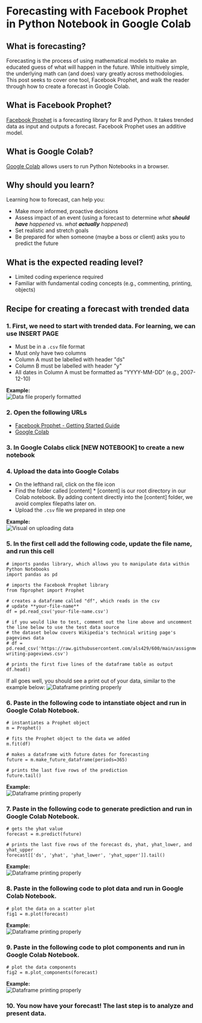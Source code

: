 # Forecasting with Facebook Prophet in Python Notebook in Google Colab
## What is forecasting?
Forecasting is the process of using mathematical models to make an educated guess of what will happen in the future. While intuitively simple, the underlying math can (and does) vary greatly across methodologies. This post seeks to cover one tool, Facebook Prophet, and walk the reader through how to create a forecast in Google Colab.  

## What is Facebook Prophet?
<a href="https://facebook.github.io/prophet/">Facebook Prophet</a> is a forecasting library for R and Python. It takes trended data as input and outputs a forecast. Facebook Prophet uses an additive model.

## What is Google Colab?
<a href="https://colab.research.google.com/">Google Colab</a> allows users to run Python Notebooks in a browser.
         
## Why should you learn?
Learning how to forecast, can help you:
* Make more informed, proactive decisions 
* Assess impact of an event (using a forecast to determine *what **should have** happened* vs. *what **actually** happened*)
* Set realistic and stretch goals
* Be prepared for when someone (maybe a boss or client) asks you to predict the future

## What is the expected reading level?
* Limited coding experience required
* Familiar with fundamental coding concepts (e.g., commenting, printing, objects)

## Recipe for creating a forecast with trended data
### 1. First, we need to start with trended data. For learning, we can use INSERT PAGE
* Must be in a `.csv` file format
* Must only have two columns 
* Column A must be labelled with header "ds" 
* Column B must be labelled with header "y"
* All dates in Column A must be formatted as "YYYY-MM-DD" (e.g., 2007-12-10)

**Example:**</br>
![Data file properly formatted](data.jpg "Data for Facebook Prophet")

### 2.  Open the following URLs
* <a href="https://facebook.github.io/prophet/docs/quick_start.html#python-api">Facebook Prophet - Getting Started Guide</a>
* <a href="https://colab.research.google.com/">Google Colab</a> 

### 3. In Google Colabs click [NEW NOTEBOOK] to create a new notebook

### 4.  Upload the data into Google Colabs
* On the lefthand rail, click on the file icon
* Find the folder called [content]
         * [content] is our root directory in our Colab notebook. By adding content directly into the [content] folder, we avoid complex filepaths later on.
* Upload the `.csv` file we prepared in step one

**Example:**</br>
![Visual on uploading data](upload.jpg "Visual on uploading data")

### 5. In the first cell add the following code, update the file name, and run this cell

```
# imports pandas library, which allows you to manipulate data within Python Notebooks
import pandas as pd 

# imports the Facebook Prophet library
from fbprophet import Prophet

# creates a dataframe called "df", which reads in the csv
# update **your-file-name**
df = pd.read_csv('your-file-name.csv')

# if you would like to test, comment out the line above and uncomment the line below to use the test data source
# the dataset below covers Wikipedia's technical writing page's pageviews data
# df = pd.read_csv('https://raw.githubusercontent.com/als429/600/main/assignments/3/technical-writing-pageviews.csv')

# prints the first five lines of the dataframe table as output
df.head()
```

If all goes well, you should see a print out of your data, similar to the example below:
![Dataframe printing properly](cell1.jpg "Dataframe in cell1 printing")


### 6. Paste in the following code to intanstiate object and run in Google Colab Notebook.

```
# instantiates a Prophet object
m = Prophet()

# fits the Prophet object to the data we added
m.fit(df)

# makes a dataframe with future dates for forecasting
future = m.make_future_dataframe(periods=365)

# prints the last five rows of the prediction
future.tail()
```

**Example:**</br>
![Dataframe printing properly](cell2.jpg "Dataframe in cell2 printing")


### 7. Paste in the following code to generate prediction and run in Google Colab Notebook.

```
# gets the yhat value
forecast = m.predict(future)

# prints the last five rows of the forecast ds, yhat, yhat_lower, and yhat_upper 
forecast[['ds', 'yhat', 'yhat_lower', 'yhat_upper']].tail()
```

**Example:**</br>
![Dataframe printing properly](cell3.jpg "Dataframe in cell3 printing")


### 8. Paste in the following code to plot data and run in Google Colab Notebook.

```
# plot the data on a scatter plot
fig1 = m.plot(forecast)
```

**Example:**</br>
![Dataframe printing properly](cell4.jpg "Dataframe in cell4 printing")


### 9. Paste in the following code to plot components and run in Google Colab Notebook.

```
# plot the data components 
fig2 = m.plot_components(forecast)
```

**Example:**</br>
![Dataframe printing properly](cell5.jpg "Dataframe in cell4 printing")

### 10. You now have your forecast! The last step is to analyze and present data.
